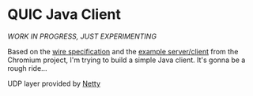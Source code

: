 # QUIC Java Client
*WORK IN PROGRESS, JUST EXPERIMENTING*

Based on the [wire specification](https://docs.google.com/document/d/1WJvyZflAO2pq77yOLbp9NsGjC1CHetAXV8I0fQe-B_U/edit) and the [example server/client](https://www.chromium.org/quic/playing-with-quic) from the Chromium project, I'm trying to build a simple Java client. It's gonna be a rough ride...

UDP layer provided by [Netty](https://github.com/netty/netty)
